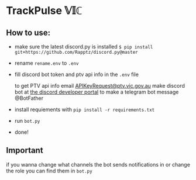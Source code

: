 # TrackPulse 𝕍𝕀ℂ

## How to use:
- make sure the latest discord.py is installed `$ pip install git+https://github.com/Rapptz/discord.py@master`
- rename `rename.env` to `.env`
- fill discord bot token and ptv api info in the `.env` file

    to get PTV api info email [APIKeyRequest@ptv.vic.gov.au](mailto:APIKeyRequest@ptv.vic.gov.au)
    make discord bot at [the discord developer portal](https://discord.com/developers/applications)
    to make a telegram bot message @BotFather
- install requiements with `pip install -r requirements.txt`
- run `bot.py`
- done!

## Important
if you wanna change what channels the bot sends notifications in or change the role you can find them in `bot.py`